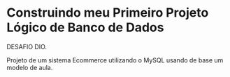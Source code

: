 # Construindo meu Primeiro Projeto Lógico de Banco de Dados 

DESAFIO DIO.

Projeto de um sistema Ecommerce utilizando o MySQL usando de base um modelo de aula.


